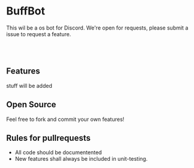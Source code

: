 # BuffBot

This wil be a os bot for Discord. We're open for requests, please submit a issue to request a feature. 

<br><br>

## Features

stuff will be added

## Open Source
Feel free to fork and commit your own features! 


## Rules for pullrequests
* All code should be documentented
* New features shall always be included in unit-testing.
